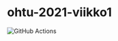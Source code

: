 # ohtu-2021-viikko1
![GitHub Actions](https://github.com/TuuliTG/ohtu-2021-viikko1/workflow/Java%20CI%20with%20Gradle/badge.svg)
